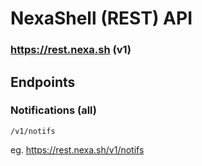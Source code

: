 # NexaShell (REST) API

### https://rest.nexa.sh (v1)

## Endpoints

### Notifications (all)

`/v1/notifs`

eg. https://rest.nexa.sh/v1/notifs
